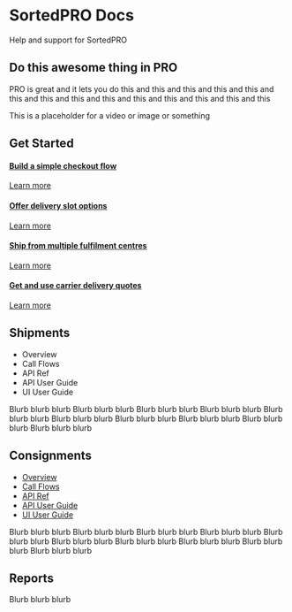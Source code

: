 <head>
    <script src="https://kit.fontawesome.com/ae1b65f155.js" crossorigin="anonymous"></script>
</head>

<style type="text/css">
    .col-md-10 {
        width: 100%;
    }

    .sideaffix {
        display: none;
    }

    .subnav {
        display: none !important;
    }

    .page-stats {
        display: none !important;
    }
</style>

<div class="header-container">
    <h1 id="big-header" class="text--underlined text--header"><span>SortedPRO </span><span>Docs</span></h1>
    <p class="text--center">
        Help and support for SortedPRO
    </p>
</div>
<div class="landing-container">
    <h2>Do this awesome thing in PRO</h2>
    <div class="two-columns">    
        <p>PRO is great and it lets you do this and this and this and this and this and this and this and this and this and this and this and this and this and this </p>
        <p>This is a placeholder for a video or image or something</p>
    </div>    
</div>
<div class="landing-container">
    <h2>Get Started</h2>
    <div class="bg-light globalSpacer1">
        <div class="landing-button-container">
            <div class="styles-module--dualQuad--OrVsV">
                <a href="/pro/api/help/flows/classic_flow.html" class="styles-module--messageBlock--7l7wn">
                    <i class="fas fa-shopping-basket"></i>
                    <h4>Build a simple checkout flow</h4>
                    <p class="link-pink" href="/pro/api/help/flows/classic_flow.html">Learn more</p>
                </a>
                <a href="/pro/api/help/flows/consumer_options_flow.html" class="styles-module--messageBlock--7l7wn">
                    <i class="fas fa-truck"></i>
                    <h4>Offer delivery slot options</h4>
                    <p class="link-pink" href="/pro/api/help/flows/consumer_options_flow.html">Learn more</p>
                </a>
                <a href="/pro/api/help/flows/order_flex_flow.html" class="styles-module--messageBlock--7l7wn">
                    <i class="fas fa-boxes"></i>
                    <h4>Ship from multiple fulfilment centres</h4>
                    <p class="link-pink" href="/pro/api/help/flows/order_flex_flow.html">Learn more</p>
                </a>
                <a href="/pro/api/help/flows/quotes_flow.html" class="styles-module--messageBlock--7l7wn">
                    <i class="fas fa-credit-card"></i>
                    <h4>Get and use carrier delivery quotes</h4>
                    <p class="link-pink" href="/pro/api/help/flows/quotes_flow.html">Learn more</p>
                </a>
            </div>
        </div>
    </div>
</div>
<div class="landing-container">
    <h2>Shipments</h2>
    <div class="two-columns">
        <ul class="fa-ul">
            <li><span class="fa-li"><i class="fas fa-check-square"></i></span>Overview</li>
            <li><span class="fa-li"><i class="fas fa-check-square"></i></span>Call Flows</li>
            <li><span class="fa-li"><i class="fas fa-check-square"></i></span>API Ref</li>
            <li><span class="fa-li"><i class="fas fa-check-square"></i></span>API User Guide</li>
            <li><span class="fa-li"><i class="fas fa-check-square"></i></span>UI User Guide</li>            
        </ul>
        <p>Blurb blurb blurb Blurb blurb blurb Blurb blurb blurb Blurb blurb blurb Blurb blurb blurb Blurb blurb blurb Blurb blurb blurb Blurb blurb blurb Blurb blurb blurb Blurb blurb blurb </p>
    </div>
</div>
<div class="landing-container">
    <h2>Consignments</h2>
    <div class="two-columns">
        <ul class="fa-ul">
            <li><span class="fa-li"><i class="fas fa-check-square"></i></span><a href="/pro/api/help/introduction.html">Overview</a></li>
            <li><span class="fa-li"><i class="fas fa-check-square"></i></span><a href="/pro/api/help/flows.html">Call Flows</a></li>
            <li><span class="fa-li"><i class="fas fa-check-square"></i></span><a href="https://docs.electioapp.com/#/api">API Ref</a></li>
            <li><span class="fa-li"><i class="fas fa-check-square"></i></span><a href="/pro/api/help/introduction.html">API User Guide</a></li>
            <li><span class="fa-li"><i class="fas fa-check-square"></i></span><a href="/pro/api/help/introduction.html">UI User Guide</a></li>            
        </ul>
        <p>Blurb blurb blurb Blurb blurb blurb Blurb blurb blurb Blurb blurb blurb Blurb blurb blurb Blurb blurb blurb Blurb blurb blurb Blurb blurb blurb Blurb blurb blurb Blurb blurb blurb </p>
    </div>    
</div>
<div class="landing-container">
    <h2>Reports</h2>
    <p>Blurb blurb blurb</p>    
</div>